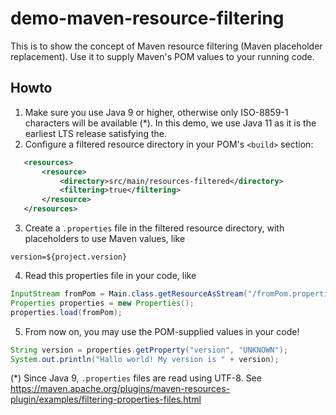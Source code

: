# demo-maven-resource-filtering

This is to show the concept of Maven resource filtering (Maven placeholder replacement). Use it to supply Maven's POM values 
to your running code.

## Howto

1. Make sure you use Java 9 or higher, otherwise only ISO-8859-1 characters will be available (*). In this demo, we use Java 11 
   as it is the earliest LTS release satisfying the.
2. Configure a filtered resource directory in your POM's `<build>` section:
```xml
   <resources>
       <resource>
           <directory>src/main/resources-filtered</directory>
           <filtering>true</filtering>
       </resource>
   </resources>
```
3. Create a `.properties` file in the filtered resource directory, with placeholders to use Maven values, like
```properties
version=${project.version}
```
4. Read this properties file in your code, like
```java
InputStream fromPom = Main.class.getResourceAsStream("/fromPom.properties");
Properties properties = new Properties();
properties.load(fromPom);
```
5. From now on, you may use the POM-supplied values in your code!
```java
String version = properties.getProperty("version", "UNKNOWN");
System.out.println("Hallo world! My version is " + version);
```
(*) Since Java 9, `.properties` files are read using UTF-8.
See https://maven.apache.org/plugins/maven-resources-plugin/examples/filtering-properties-files.html